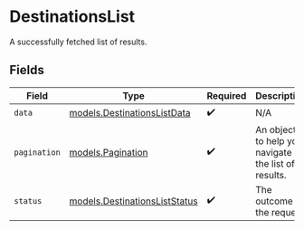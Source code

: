 # DestinationsList

A successfully fetched list of results.


## Fields

| Field                                                                | Type                                                                 | Required                                                             | Description                                                          | Example                                                              |
| -------------------------------------------------------------------- | -------------------------------------------------------------------- | -------------------------------------------------------------------- | -------------------------------------------------------------------- | -------------------------------------------------------------------- |
| `data`                                                               | [models.DestinationsListData](../models/destinationslistdata.md)     | :heavy_check_mark:                                                   | N/A                                                                  |                                                                      |
| `pagination`                                                         | [models.Pagination](../models/pagination.md)                         | :heavy_check_mark:                                                   | An object to help you navigate the list of results.                  |                                                                      |
| `status`                                                             | [models.DestinationsListStatus](../models/destinationsliststatus.md) | :heavy_check_mark:                                                   | The outcome of the request                                           | success                                                              |